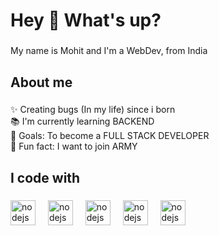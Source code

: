 <h1 align="left">Hey 👋 What's up?</h1>

###

<p align="left">My name is Mohit and I'm a WebDev, from India</p>

###

<h2 align="left">About me</h2>

###

<p align="left">✨ Creating bugs (In my life) since i born <br>📚 I'm currently learning BACKEND<br>🎯 Goals: To become a FULL STACK DEVELOPER<br>🎲 Fun fact: I want to join ARMY</p>

###

<h2 align="left">I code with</h2>

###

<div align="left">
   <img src="https://uxwing.com/wp-content/themes/uxwing/download/brands-and-social-media/javascript-programming-language-icon.svg" height="40" alt="nodejs logo"  />
  <img width="12" />
  <img src="https://cdn.jsdelivr.net/gh/devicons/devicon/icons/nodejs/nodejs-original.svg" height="40" alt="nodejs logo"  />
  <img width="12" />
  <img src="https://uxwing.com/wp-content/themes/uxwing/download/brands-and-social-media/html-icon.svg" height="40" alt="nodejs logo"  />
  <img width="12" />
  <img src="https://uxwing.com/wp-content/themes/uxwing/download/brands-and-social-media/css-icon.svg" height="40" alt="nodejs logo"  />
  <img width="12" />
    <img src="https://uxwing.com/wp-content/themes/uxwing/download/brands-and-social-media/bootstrap-5-logo-icon.svg" height="40" alt="nodejs logo"  />
  <img width="12" />
</div>

###
